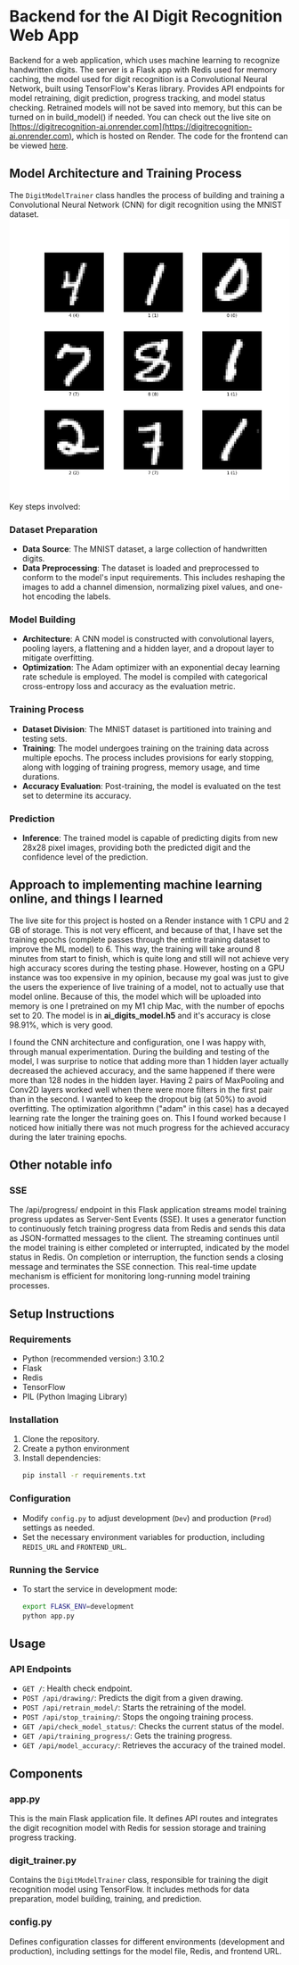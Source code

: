 # Backend for the AI Digit Recognition Web App
Backend for a web application, which uses machine learning to recognize handwritten digits. The server is a Flask app with Redis used for memory caching, the model used for digit recognition is a Convolutional Neural Network, built using TensorFlow's Keras library.
Provides API endpoints for model retraining, digit prediction, progress tracking, and model status checking.
Retrained models will not be saved into memory, but this can be turned on in build_model() if needed. You can check out the live site on
[https://digitrecognition-ai.onrender.com](https://digitrecognition-ai.onrender.com), which is hosted on Render.
The code for the frontend can be viewed [here](https://github.com/krsalmi/ai_digits_frontend.git).

## Model Architecture and Training Process
The `DigitModelTrainer` class handles the process of building and training a Convolutional Neural Network (CNN) for digit recognition using the MNIST dataset.  
![MNIST example image](imgs_for_readme/mnist-3.0.1.png)
Key steps involved:

### Dataset Preparation
- **Data Source**: The MNIST dataset, a large collection of handwritten digits.
- **Data Preprocessing**: The dataset is loaded and preprocessed to conform to the model's input requirements. This includes reshaping the images to add a channel dimension, normalizing pixel values, and one-hot encoding the labels.

### Model Building
- **Architecture**: A CNN model is constructed with convolutional layers, pooling layers, a flattening and a hidden layer, and a dropout layer to mitigate overfitting.
- **Optimization**: The Adam optimizer with an exponential decay learning rate schedule is employed. The model is compiled with categorical cross-entropy loss and accuracy as the evaluation metric.

### Training Process
- **Dataset Division**: The MNIST dataset is partitioned into training and testing sets.
- **Training**: The model undergoes training on the training data across multiple epochs. The process includes provisions for early stopping, along with logging of training progress, memory usage, and time durations.
- **Accuracy Evaluation**: Post-training, the model is evaluated on the test set to determine its accuracy.

### Prediction
- **Inference**: The trained model is capable of predicting digits from new 28x28 pixel images, providing both the predicted digit and the confidence level of the prediction.

## Approach to implementing machine learning online, and things I learned
The live site for this project is hosted on a Render instance with 1 CPU and 2 GB of storage. This is not very efficent, and because of that, I have set the training epochs (complete passes through the entire training dataset to improve the ML model) to 6. This way, the training will take around 8 minutes from start to finish, which is quite long and still will not achieve very high accuracy scores during the testing phase. However, hosting on a GPU instance was too expensive in my opinion, because my goal was just to give the users the experience of live training of a model, not to actually use that model online. Because of this, the model which will be uploaded into memory is one I pretrained on my M1 chip Mac, with the number of epochs set to 20. The model is in **ai_digits_model.h5** and it's accuracy is close 98.91%, which is very good.  

I found the CNN architecture and configuration, one I was happy with, through manual experimentation. During the building and testing of the model, I was surprise to notice that adding more than 1 hidden layer actually decreased the achieved accuracy, and the same happened if there were more than 128 nodes in the hidden layer. Having 2 pairs of MaxPooling and Conv2D layers worked well when there were more filters in the first pair than in the second. I wanted to keep the dropout big (at 50%) to avoid overfitting. The optimization algorithmn ("adam" in this case) has a decayed learning rate the longer the training goes on. This I found worked because I noticed how initially there was not much progress for the achieved accuracy during the later training epochs. 

## Other notable info
### SSE
The /api/progress/ endpoint in this Flask application streams model training progress updates as Server-Sent Events (SSE). It uses a generator function to continuously fetch training progress data from Redis and sends this data as JSON-formatted messages to the client. The streaming continues until the model training is either completed or interrupted, indicated by the model status in Redis. On completion or interruption, the function sends a closing message and terminates the SSE connection. This real-time update mechanism is efficient for monitoring long-running model training processes.

## Setup Instructions

### Requirements
- Python (recommended version:) 3.10.2
- Flask
- Redis
- TensorFlow
- PIL (Python Imaging Library)

### Installation
1. Clone the repository.
2. Create a python environment
3. Install dependencies:
   ```bash
   pip install -r requirements.txt
   ```

### Configuration
- Modify `config.py` to adjust development (`Dev`) and production (`Prod`) settings as needed.
- Set the necessary environment variables for production, including `REDIS_URL` and `FRONTEND_URL`.

### Running the Service
- To start the service in development mode:
  ```bash
  export FLASK_ENV=development
  python app.py
  ```

## Usage

### API Endpoints
- `GET /`: Health check endpoint.
- `POST /api/drawing/`: Predicts the digit from a given drawing.
- `POST /api/retrain_model/`: Starts the retraining of the model.
- `POST /api/stop_training/`: Stops the ongoing training process.
- `GET /api/check_model_status/`: Checks the current status of the model.
- `GET /api/training_progress/`: Gets the training progress.
- `GET /api/model_accuracy/`: Retrieves the accuracy of the trained model.

## Components

### app.py
This is the main Flask application file. It defines API routes and integrates the digit recognition model with Redis for session storage and training progress tracking.

### digit_trainer.py
Contains the `DigitModelTrainer` class, responsible for training the digit recognition model using TensorFlow. It includes methods for data preparation, model building, training, and prediction.

### config.py
Defines configuration classes for different environments (development and production), including settings for the model file, Redis, and frontend URL.
